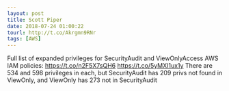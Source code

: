 ```yaml
---
layout: post
title: Scott Piper
date: 2018-07-24 01:00:22
tourl: http://t.co/Akrgmn9RNr
tags: [AWS]
---
```

Full list of expanded privileges for SecurityAudit and ViewOnlyAccess AWS IAM policies: https://t.co/n2F5X7sQH6 https://t.co/5yMXI1ux1y
There are 534 and 598 privileges in each, but SecurityAudit has 209 privs not found in ViewOnly, and ViewOnly has 273 not in SecurityAudit